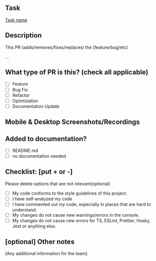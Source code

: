 ## Task

[Task name](link)

## Description

This PR (adds/removes/fixes/replaces) the (feature/bug/etc)

...

## What type of PR is this? (check all applicable)

- [ ] Feature
- [ ] Bug Fix
- [ ] Refactor
- [ ] Optimization
- [ ] Documentation Update

## Mobile & Desktop Screenshots/Recordings

## Added to documentation?

- [ ] README.md
- [ ] no documentation needed

## Checklist: [put + or -]

Please delete options that are not relevant(optional)

- [ ] My code conforms to the style guidelines of this project.
- [ ] I have self-analyzed my code
- [ ] I have commented out my code, especially in places that are hard to understand.
- [ ] My changes do not cause new warnings/errors in the console.
- [ ] My changes do not cause new errors for TS, ESLint, Prettier, Husky, Jest or anything else.

## [optional] Other notes

[Any additional information for the team]
